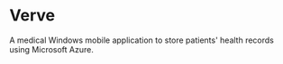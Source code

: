 # Verve
A medical Windows mobile application to store patients' health records using Microsoft Azure.
